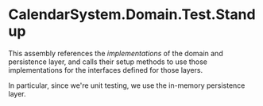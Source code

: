 ﻿# CalendarSystem.Domain.Test.Standup

This assembly references the *implementations* of the domain and persistence layer, and calls their
setup methods to use those implementations for the interfaces defined for those layers.

In particular, since we're unit testing, we use the in-memory persistence layer.